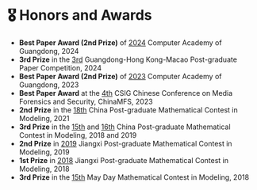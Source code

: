 # 🎖 Honors and Awards
- **Best Paper Award (2nd Prize)** of [2024](https://mp.weixin.qq.com/s/_kUPYg-LzNjEI7waOg2iMw) Computer Academy of Guangdong, 2024
- **3rd Prize** in the [3rd](https://mp.weixin.qq.com/s/tv1A0Qzd7hvqjLS3iRBjEA) Guangdong-Hong Kong-Macao Post-graduate Paper Competition, 2024
- **Best Paper Award (2nd Prize)** of [2023](https://mp.weixin.qq.com/s/VNa_IIF-Lo9on_zxSO-UwQ) Computer Academy of Guangdong, 2023
- **Best Paper Award** at the [4th](https://conf.csig.org.cn/10361.html) CSIG Chinese Conference on Media Forensics and Security, ChinaMFS, 2023
- **2nd Prize** in the [18th](https://cpipc.acge.org.cn/cw/detail/4/2c90800c7dd545b7017dfe9a610e0e5d) China Post-graduate Mathematical Contest in Modeling, 2021
- **3rd Prize** in the [15th](https://cpipc.acge.org.cn/pw/preview/2c9088a76734dde901673ae5c05b3356) and [16th](https://cpipc.acge.org.cn/cw/detail/4/2c9088a56e1b7bf9016e8b33830300bf) China Post-graduate Mathematical Contest in Modeling, 2018 and 2019
- **2nd Prize** in [2019](http://jyt.jiangxi.gov.cn/art/2019/7/16/art_25649_1695580.html) Jiangxi Post-graduate Mathematical Contest in Modeling, 2019
- **1st Prize** in [2018](http://jyt.jiangxi.gov.cn/art/2018/8/15/art_25649_1695785.html) Jiangxi Post-graduate Mathematical Contest in Modeling, 2018
- **3rd Prize** in the [15th](https://51mcm.cumt.edu.cn/0c/d2/c20846a462034/page.htm) May Day Mathematical Contest in Modeling, 2018
